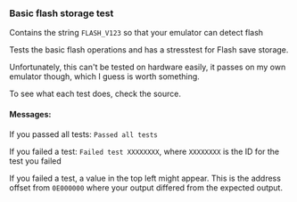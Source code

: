 ### Basic flash storage test

Contains the string `FLASH_V123` so that your emulator can detect flash

Tests the basic flash operations and has a stresstest for Flash save storage.

Unfortunately, this can't be tested on hardware easily, it passes on my own emulator though, which I guess is worth something. 

To see what each test does, check the source.

#### Messages:

If you passed all tests: `Passed all tests`

If you failed a test: `Failed test XXXXXXXX`, where `XXXXXXXX` is the ID for the test you failed

If you failed a test, a value in the top left might appear. This is the address offset from `0E000000` where your output differed from the expected output.
